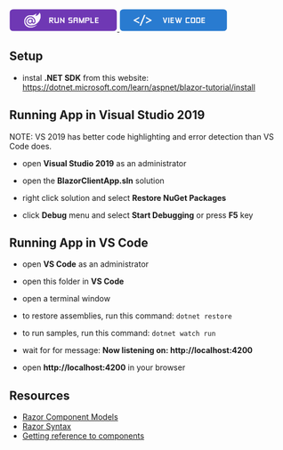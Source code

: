 <html lang="en" xmlns="http://www.w3.org/1999/xhtml">
    <body>
        <!-- https://static.infragistics.com/xplatform/images/browsers -->
        <a target="_blank" href="https://infragistics.com/blazor-client/samples/grids/data-grid-cell-activation" rel="noopener noreferrer">
            <img height="40px" style="border-radius: 0.5rem; max-width: 100%;" alt="Run Sample" src="https://github.com/IgniteUI/igniteui-blazor-examples/blob/vnext/templates/sample/images/blazor-run-sample.png"/>
        </a>
        <a target="_blank" href="./App.razor" rel="noopener noreferrer">
            <img height="40px" style="border-radius: 0.5rem; max-width: 100%;" alt="View Code" src="https://github.com/IgniteUI/igniteui-blazor-examples/blob/vnext/templates/sample/images/blazor-view-code.png"/>
        </a>
        <!-- <a target="_blank" href="https://infragistics.com/Blazorsite/components/data-grid.html" rel="noopener noreferrer">
            <img height="40px" style="border-radius: 0.5rem" alt="View Blazor Docs" src="https://github.com/IgniteUI/igniteui-blazor-examples/blob/master/templates/sample/images/blazor-view-docs.png"/>
        </a> -->
    </body>
</html>

## Setup

- instal **.NET SDK** from this website:
https://dotnet.microsoft.com/learn/aspnet/blazor-tutorial/install

## Running App in Visual Studio 2019

NOTE: VS 2019 has better code highlighting and error detection than VS Code does.

- open **Visual Studio 2019** as an administrator

- open the **BlazorClientApp.sln** solution

- right click solution and select **Restore NuGet Packages**

- click **Debug** menu and select **Start Debugging** or press **F5** key

## Running App in VS Code

- open **VS Code** as an administrator

- open this folder in **VS Code**

- open a terminal window
- to restore assemblies, run this command:
```dotnet restore```

- to run samples, run this command:
```dotnet watch run```

- wait for for message:
**Now listening on: http://localhost:4200**

- open **http://localhost:4200** in your browser


## Resources

- [Razor Component Models](https://www.codemag.com/article/1911052)
- [Razor Syntax](https://docs.microsoft.com/en-us/aspnet/core/blazor/components/?view=aspnetcore-3.1#razor-syntax)
- [Getting reference to components](https://docs.microsoft.com/en-us/aspnet/core/blazor/components/?view=aspnetcore-3.1#capture-references-to-components)
